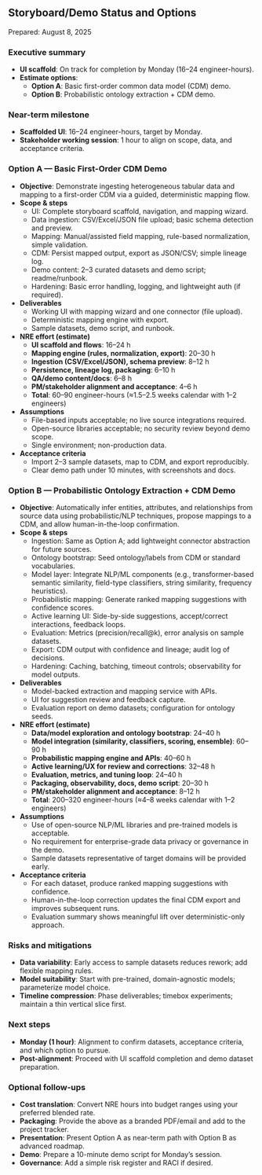 ## Storyboard/Demo Status and Options

Prepared: August 8, 2025

### Executive summary
- **UI scaffold**: On track for completion by Monday (16–24 engineer-hours).
- **Estimate options**:
  - **Option A**: Basic first-order common data model (CDM) demo.
  - **Option B**: Probabilistic ontology extraction + CDM demo.

### Near-term milestone
- **Scaffolded UI**: 16–24 engineer-hours, target by Monday.
- **Stakeholder working session**: 1 hour to align on scope, data, and acceptance criteria.

### Option A — Basic First-Order CDM Demo
- **Objective**: Demonstrate ingesting heterogeneous tabular data and mapping to a first-order CDM via a guided, deterministic mapping flow.
- **Scope & steps**
  - UI: Complete storyboard scaffold, navigation, and mapping wizard.
  - Data ingestion: CSV/Excel/JSON file upload; basic schema detection and preview.
  - Mapping: Manual/assisted field mapping, rule-based normalization, simple validation.
  - CDM: Persist mapped output, export as JSON/CSV; simple lineage log.
  - Demo content: 2–3 curated datasets and demo script; readme/runbook.
  - Hardening: Basic error handling, logging, and lightweight auth (if required).
- **Deliverables**
  - Working UI with mapping wizard and one connector (file upload).
  - Deterministic mapping engine with export.
  - Sample datasets, demo script, and runbook.
- **NRE effort (estimate)**
  - **UI scaffold and flows**: 16–24 h
  - **Mapping engine (rules, normalization, export)**: 20–30 h
  - **Ingestion (CSV/Excel/JSON), schema preview**: 8–12 h
  - **Persistence, lineage log, packaging**: 6–10 h
  - **QA/demo content/docs**: 6–8 h
  - **PM/stakeholder alignment and acceptance**: 4–6 h
  - **Total**: 60–90 engineer-hours (≈1.5–2.5 weeks calendar with 1–2 engineers)
- **Assumptions**
  - File-based inputs acceptable; no live source integrations required.
  - Open-source libraries acceptable; no security review beyond demo scope.
  - Single environment; non-production data.
- **Acceptance criteria**
  - Import 2–3 sample datasets, map to CDM, and export reproducibly.
  - Clear demo path under 10 minutes, with screenshots and docs.

### Option B — Probabilistic Ontology Extraction + CDM Demo
- **Objective**: Automatically infer entities, attributes, and relationships from source data using probabilistic/NLP techniques, propose mappings to a CDM, and allow human-in-the-loop confirmation.
- **Scope & steps**
  - Ingestion: Same as Option A; add lightweight connector abstraction for future sources.
  - Ontology bootstrap: Seed ontology/labels from CDM or standard vocabularies.
  - Model layer: Integrate NLP/ML components (e.g., transformer-based semantic similarity, field-type classifiers, string similarity, frequency heuristics).
  - Probabilistic mapping: Generate ranked mapping suggestions with confidence scores.
  - Active learning UI: Side-by-side suggestions, accept/correct interactions, feedback loops.
  - Evaluation: Metrics (precision/recall@k), error analysis on sample datasets.
  - Export: CDM output with confidence and lineage; audit log of decisions.
  - Hardening: Caching, batching, timeout controls; observability for model outputs.
- **Deliverables**
  - Model-backed extraction and mapping service with APIs.
  - UI for suggestion review and feedback capture.
  - Evaluation report on demo datasets; configuration for ontology seeds.
- **NRE effort (estimate)**
  - **Data/model exploration and ontology bootstrap**: 24–40 h
  - **Model integration (similarity, classifiers, scoring, ensemble)**: 60–90 h
  - **Probabilistic mapping engine and APIs**: 40–60 h
  - **Active learning/UX for review and corrections**: 32–48 h
  - **Evaluation, metrics, and tuning loop**: 24–40 h
  - **Packaging, observability, docs, demo script**: 20–30 h
  - **PM/stakeholder alignment and acceptance**: 8–12 h
  - **Total**: 200–320 engineer-hours (≈4–8 weeks calendar with 1–2 engineers)
- **Assumptions**
  - Use of open-source NLP/ML libraries and pre-trained models is acceptable.
  - No requirement for enterprise-grade data privacy or governance in the demo.
  - Sample datasets representative of target domains will be provided early.
- **Acceptance criteria**
  - For each dataset, produce ranked mapping suggestions with confidence.
  - Human-in-the-loop correction updates the final CDM export and improves subsequent runs.
  - Evaluation summary shows meaningful lift over deterministic-only approach.

### Risks and mitigations
- **Data variability**: Early access to sample datasets reduces rework; add flexible mapping rules.
- **Model suitability**: Start with pre-trained, domain-agnostic models; parameterize model choice.
- **Timeline compression**: Phase deliverables; timebox experiments; maintain a thin vertical slice first.

### Next steps
- **Monday (1 hour)**: Alignment to confirm datasets, acceptance criteria, and which option to pursue.
- **Post-alignment**: Proceed with UI scaffold completion and demo dataset preparation.

### Optional follow-ups
- **Cost translation**: Convert NRE hours into budget ranges using your preferred blended rate.
- **Packaging**: Provide the above as a branded PDF/email and add to the project tracker.
- **Presentation**: Present Option A as near-term path with Option B as advanced roadmap.
- **Demo**: Prepare a 10-minute demo script for Monday’s session.
- **Governance**: Add a simple risk register and RACI if desired.







